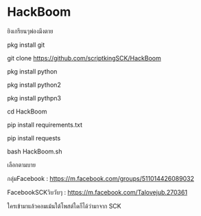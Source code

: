 # HackBoom
ยิงเกรียนๆพ่องมึงตาย


pkg install git

git clone https://github.com/scriptkingSCK/HackBoom

pkg install python


pkg install python2


pkg install pythpn3 



cd HackBoom


pip  install requirements.txt

pip install requests

bash HackBoom.sh

เลือกตามบาย


กลุ่มFacebook : https://m.facebook.com/groups/511014426089032


FacebookSCKวิบวับๆ : https://m.facebook.com/Talovejub.270361


ใครเข้ามาแล้วคอมเม้นใต้โพสต์ใดก็ได้ว่ามาจาก SCK
